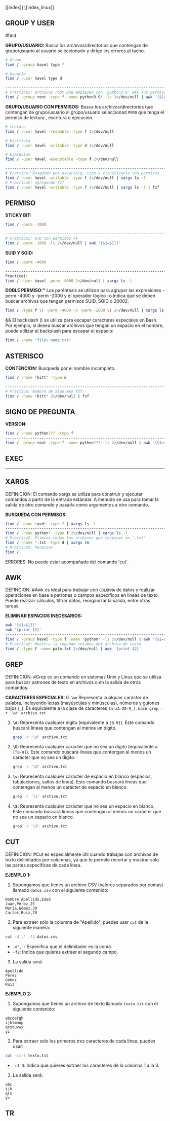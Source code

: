 [[index]]
[[index_linux]]

## GROUP Y USER

#find 

**GRUPO/USUARIO:**
	Busca los archivos/directorios que contengan de grupo/usuario al usuario seleccionado y dirige los errores al tacho.
```bash
# Grupo
find / -group havel type f 

# Usuario
find / -user havel type d 

---------------------------------------------------------------------------------
# Practica1: Archivos root que empiecen con 'python3.9' mas sus permisos.
find / -group root -type f -name python3.9* -ls 2>/dev/null | awk '{$1=$1}1'
```

**GRUPO/USUARIO CON PERMISOS:**
	Busca los archivos/directorios que contengan de grupo/usuario al grupo/usuario seleccionad `PERO` que tenga el permiso de lectura , escritura o ejecucion.
```bash
# Lectura
find / -user havel -readable -type f 2>/dev/null

# Escritura
find / -user havel -writable -type d 2>/dev/null 

# Ejecucion
find / -user havel -executable -type f 2>/dev/null

---------------------------------------------------------------------------------
# Practica: Busqueda por usuario/g, tipo y visualizarlo con permisos
find / -user havel -writable -type f 2>/dev/null | xargs ls -l
# Practica2: agregando fzf
find / -user havel -writable -type f 2>/dev/null | xargs ls -l | fzf
```

## PERMISO

**STICKY BIT:**
```bash
find / -perm -1000

---------------------------------------------------------------------------------
# Practica1: A/D con permisos +t 
find / -perm -1000 -ls 2>/dev/null | awk '{$1=$1}1'
```

**SUID Y SGID:**
```bash
find / -perm -4000

---------------------------------------------------------------------------------
Practica1:
find / -user havel -perm -4000 2>/dev/null | xargs ls -l
```
**DOBLE PERMISO:"**
	Los paréntesis se utilizan para agrupar las expresiones -perm -4000 y -perm -2000 y el operador lógico -o indica que se deben buscar archivos que tengan permisos SUID, SGID o 20002.
```bash
find / -type f \( -perm -4000 -o -perm -2000 \) 2>/dev/null | xargs ls -l
```
&&
	El backslash (\) se utiliza para escapar caracteres especiales en Bash. Por ejemplo, si desea buscar archivos que tengan un espacio en el nombre, puede utilizar el backslash para escapar el espacio:
```bash
find / -name "file\ name.txt"
```

## ASTERISCO

**CONTENCION:**
	Busqueda por el nombre incompleto.
```bash
find / -name *kitt* -type d

---------------------------------------------------------------------------------
# Practica: Nombre de algo mas fzf
find / -name *kitt* 2>/dev/null | fzf
```

## SIGNO DE PREGUNTA

**VERSION:**
```bash
find / -name python??? -type f 
---------------------------------------------------------------------------------
find / -group root -type f -name python??? -ls 2>/dev/null | awk '{$1=$1}1'
```

## EXEC




________________________________________________________________________


## XARGS

DEFINICION:
	El comando xargs se utiliza para construir y ejecutar comandos a partir de la entrada estándar. A menudo se usa para tomar la salida de otro comando y pasarla como argumentos a otro comando.

**BUSQUEDA CON PERMISOS:**
```bash
find / -name *asd* -type f | xargs ls -l
---------------------------------------------------------------------------------
find / -name python* -type f 2>/dev/null | xargs ls -l
# Practica2: Elimina todos los archivos que terminen en '.txt'
find / -name *.txt -type d | xargs rm
# Practica3: Permisos
find /
```

ERRORES:
	No puede estar acompañado del comando 'cut'.

## AWK

DEFINCION:
	#Awk es ideal para trabajar con ``COLUMNA`` de datos y realizar operaciones en base a patrones o campos específicos en líneas de texto. Puede realizar cálculos, filtrar datos, reorganizar la salida, entre otras tareas.

**ELIMINAR ESPACIOS INECESARIOS:**
```bash
awk '{$1=$1}1'
awk '{print $2}'
---------------------------------------------------------------------------------
find / -group havel -type f -name *python* -ls 2>/dev/null | awk '{$1=$1}1'
# Practica2: Muestra la segunda columna del archivo de texto
find / -type f -name pato.txt 2>/dev/null | awk '{print $2}'
```


## GREP

DEFINICION:
#Grep es un comando en sistemas Unix y Linux que se utiliza para buscar patrones de texto en archivos o en la salida de otros comandos.

**CARACTERES ESPECIALES:**
0. **`\w`:** Representa cualquier carácter de palabra, incluyendo letras (mayúsculas y minúsculas), números y guiones bajos (`_`). Es equivalente a la clase de caracteres `[a-zA-Z0-9_]`.
    ```bash
    grep -r '\w' archivo.txt
    ```
1. **`\d`:** Representa cualquier dígito (equivalente a `[0-9]`). Este comando buscará líneas que contengan al menos un dígito.
    ```bash
    grep -r '\d' archivo.txt
    ```
2. **`\D`:** Representa cualquier carácter que no sea un dígito (equivalente a `[^0-9]`). Este comando buscará líneas que contengan al menos un carácter que no sea un dígito.
    ```bash
    grep -r '\D' archivo.txt
    ```
3. **`\s`:** Representa cualquier carácter de espacio en blanco (espacios, tabulaciones, saltos de línea). Este comando buscará líneas que contengan al menos un carácter de espacio en blanco.
    ```bash
    grep -r '\s' archivo.txt
    ```
4. **`\S`:** Representa cualquier carácter que no sea un espacio en blanco. Este comando buscará líneas que contengan al menos un carácter que no sea un espacio en blanco.
    ```bash
    grep -r '\S' archivo.txt
    ```


## CUT

DEFINICION:
	#Cut es especialmente útil cuando trabajas con archivos de texto delimitados por columnas, ya que te permite recortar y mostrar solo las partes específicas de cada línea.

**EJEMPLO 1:**
1. Supongamos que tienes un archivo CSV (valores separados por comas) llamado `datos.csv` con el siguiente contenido:
```plaintext
Nombre,Apellido,Edad
Juan,Pérez,25
María,Gómez,30
Carlos,Ruiz,28
```
2. Para extraer solo la columna de "Apellido", puedes usar `cut` de la siguiente manera:
```bash
cut -d',' -f2 datos.csv
```
- `-d','`: Especifica que el delimitador es la coma.
- `-f2`: Indica que quieres extraer el segundo campo.
3. La salida será:
```plaintext
Apellido
Pérez
Gómez
Ruiz
```

**EJEMPLO 2:**
1. Supongamos que tienes un archivo de texto llamado `texto.txt` con el siguiente contenido:
```plaintext
abcdefgh
ijklmnop
qrstuvwx
yz
```
2. Para extraer solo los primeros tres caracteres de cada línea, puedes usar:
```bash
cut -c1-3 texto.txt
```
- `-c1-3`: Indica que quieres extraer los caracteres de la columna 1 a la 3.
3. La salida será:
```plaintext
abc
ijk
qrs
yz
```


## TR